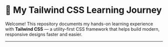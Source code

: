 # 🌟 My Tailwind CSS Learning Journey

Welcome! This repository documents my hands-on learning experience with **Tailwind CSS** — a utility-first CSS framework that helps build modern, responsive designs faster and easier.

---
